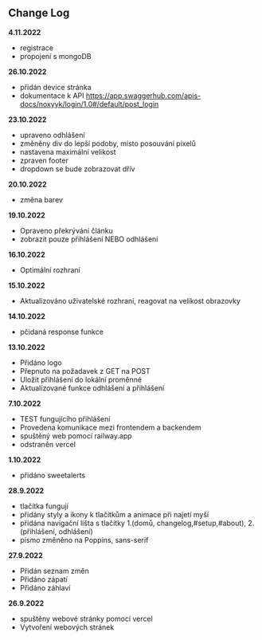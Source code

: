 ## Change Log
**4.11.2022**
* registrace
* propojení s mongoDB

**26.10.2022**
* přidán device stránka
* dokumentace k API https://app.swaggerhub.com/apis-docs/noxyyk/login/1.0#/default/post_login

**23.10.2022**
* upraveno odhlášení
* změněny div do lepší podoby, místo posouvání pixelů
* nastavena maximální velikost
* zpraven footer
* dropdown se bude zobrazovat dřív

**20.10.2022**
* změna barev

**19.10.2022**
* Opraveno překrývání článku
* zobrazit pouze přihlášení NEBO odhlášení

**16.10.2022**
* Optimální rozhraní

**15.10.2022**
* Aktualizováno uživatelské rozhraní, reagovat na velikost obrazovky

**14.10.2022**
* pčidaná response funkce

**13.10.2022**
* Přidáno logo
* Přepnuto na požadavek z GET na POST
* Uložit přihlášení do lokální proměnné
* Aktualizované funkce odhlášení a přihlášení

**7.10.2022**
* TEST fungujícího přihlášení
* Provedena komunikace mezi frontendem a backendem
* spuštěný web pomocí railway.app
* odstraněn vercel

**1.10.2022**
* přidáno sweetalerts

**28.9.2022**
* tlačítka fungují
* přidány styly a ikony k tlačítkům a animace při najetí myší
* přidána navigační lišta s tlačítky 1.(domů, changelog,#setup,#about), 2.(přihlášení, odhlášení)
* písmo změněno na Poppins, sans-serif
  
**27.9.2022**
* Přidán seznam změn 
* Přidáno zápatí 
* Přidáno záhlaví

**26.9.2022**
* spuštěny webové stránky pomocí vercel 
* Vytvoření webových stránek